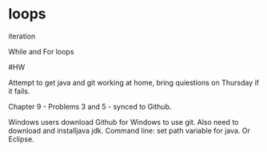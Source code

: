 loops
=====

iteration

While and For loops

#HW

Attempt to get java and git working at home,
bring quiestions on Thursday if it fails.

Chapter 9 - Problems 3 and 5 - synced to Github.

Windows users download Github for Windows to use git.
Also need to download and installjava jdk. 
Command line: set path variable for java. Or Eclipse.

